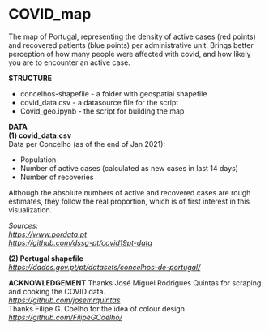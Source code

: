 # COVID_map
The map of Portugal, representing the density of active cases (red points) and recovered patients (blue points) per administrative unit.  Brings better perception of how many people were affected with covid, and how likely you are to encounter an active case.

**STRUCTURE**
- concelhos-shapefile - a folder with geospatial shapefile  
- covid_data.csv - a datasource file for the script  
- Covid_geo.ipynb - the script for building the map  

**DATA**  
**(1) covid_data.csv**  
Data per Concelho (as of the end of Jan 2021): 
- Population
- Number of active cases (calculated as new cases in last 14 days)
- Number of recoveries

Although the absolute numbers of active and recovered cases are rough estimates, they follow the real proportion, which is of first interest in this visualization.

*Sources:  
https://www.pordata.pt  
https://github.com/dssg-pt/covid19pt-data*

**(2) Portugal shapefile**  
*https://dados.gov.pt/pt/datasets/concelhos-de-portugal/*

**ACKNOWLEDGEMENT**
Thanks José Miguel Rodrigues Quintas for scraping and cooking the COVID data.  
*https://github.com/josemrquintas*  
Thanks Filipe G. Coelho for the idea of colour design.  
*https://github.com/FilipeGCoelho/*

